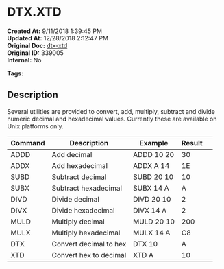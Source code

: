 # DTX.XTD

**Created At:** 9/11/2018 1:39:45 PM  
**Updated At:** 12/28/2018 2:12:47 PM  
**Original Doc:** [dtx-xtd](https://docs.jbase.com/46963-utilities/dtx-xtd)  
**Original ID:** 339005  
**Internal:** No  

**Tags:**
<badge text='dtx.xtd' vertical='middle' />
<badge text='numeric and hexadecimal number operations' vertical='middle' />

## Description

Several utilities are provided to convert, add, multiply, subtract and divide numeric decimal and hexadecimal values. Currently these are available on Unix platforms only.


| Command<br> | Description<br> | Example<br> | Result<br> | <br> |
| --- | --- | --- | --- | --- |
| ADDD<br> | Add decimal<br> | ADDD 10 20<br> | 30<br> | <br> |
| ADDX<br> | Add hexadecimal<br> | ADDX A 14<br> | 1E<br> | <br> |
| SUBD<br> | Subtract decimal<br> | SUBD 20 10<br> | 10<br> | <br> |
| SUBX<br> | Subtract hexadecimal<br> | SUBX 14 A<br> | A<br> | <br> |
| DIVD<br> | Divide decimal<br> | DIVD 20 10<br> | 2<br> | <br> |
| DIVX<br> | Divide hexadecimal<br> | DIVX 14 A<br> | 2<br> | <br> |
| MULD<br> | Multiply decimal<br> | MULD 20 10<br> | 200<br> | <br> |
| MULX<br> | Multiply hexadecimal<br> | MULX 14 A<br> | C8<br> | <br> |
| DTX<br> | Convert decimal to hex<br> | DTX 10<br> | A<br> | <br> |
| XTD<br> | Convert hex to decimal<br> | XTD A<br> | 10<br> |

